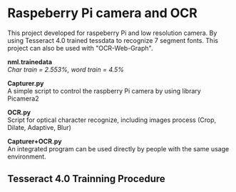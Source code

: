 # Raspeberry Pi camera and OCR
This project developed for raspeberry Pi and low resolution camera. By using Tesseract 4.0 trained tessdata to recognize 7 segment fonts. This project can also be used with "OCR-Web-Graph".  

**nml.trainedata**  
*Char train = 2.553%, word train = 4.5%*

**Capturer.py**  
A simple script to control the raspberry Pi camera by using library Picamera2

**OCR.py**  
Script for optical character recognize, including images process (Crop, Dilate, Adaptive, Blur)

**Capturer+OCR.py**  
An integrated program can be used directly by people with the same usage environment.

## Tesseract 4.0 Trainning Procedure
